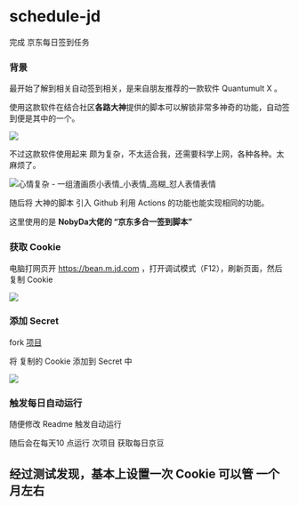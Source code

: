 # schedule-jd
完成 京东每日签到任务

### 背景

最开始了解到相关自动签到相关，是来自朋友推荐的一款软件 Quantumult X 。

使用这款软件在结合社区**各路大神**提供的脚本可以解锁非常多神奇的功能，自动签到便是其中的一个。

![](https://gitee.com/xiaoxiunique/picgo-image/raw/master/atips/20201231173557.png)



不过这款软件使用起来 颇为复杂，不太适合我，还需要科学上网，各种各种。太麻烦了。

![心情复杂 - 一组渣画质小表情_小表情_高糊_怼人表情表情](http://wx3.sinaimg.cn/bmiddle/006fbYi5gy1ff4kschlzsj301p01tgle.jpg)

随后将 大神的脚本 引入 Github 利用 Actions 的功能也能实现相同的功能。

这里使用的是 **NobyDa大佬的 “京东多合一签到脚本”**



### 获取 Cookie

电脑打网页开 https://bean.m.jd.com ，打开调试模式（F12），刷新页面，然后 复制 Cookie

![](https://gitee.com/xiaoxiunique/picgo-image/raw/master/atips/20201231175239.png)







### 添加 Secret 

fork [项目](https://github.com/xiaoxiunique/schedule-jd)

将 复制的 Cookie 添加到 Secret 中

![](https://gitee.com/xiaoxiunique/picgo-image/raw/master/atips/20201231174929.png)



### 触发每日自动运行

随便修改 Readme 触发自动运行





随后会在每天10 点运行 次项目 获取每日京豆


## 经过测试发现，基本上设置一次 Cookie 可以管 一个月左右
